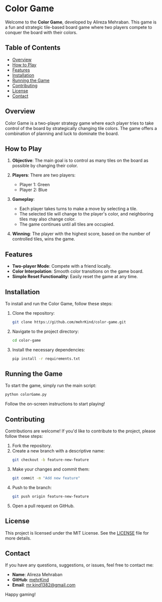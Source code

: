 
# Color Game

Welcome to the **Color Game**, developed by Alireza Mehraban. This game is a fun and strategic tile-based board game where two players compete to conquer the board with their colors.

## Table of Contents

- [Overview](#overview)
- [How to Play](#how-to-play)
- [Features](#features)
- [Installation](#installation)
- [Running the Game](#running-the-game)
- [Contributing](#contributing)
- [License](#license)
- [Contact](#contact)

## Overview

Color Game is a two-player strategy game where each player tries to take control of the board by strategically changing tile colors. The game offers a combination of planning and luck to dominate the board.

## How to Play

1. **Objective**: The main goal is to control as many tiles on the board as possible by changing their color.
   
2. **Players**: There are two players:
   - Player 1: Green
   - Player 2: Blue

3. **Gameplay**:
   - Each player takes turns to make a move by selecting a tile.
   - The selected tile will change to the player's color, and neighboring tiles may also change color.
   - The game continues until all tiles are occupied.

4. **Winning**: The player with the highest score, based on the number of controlled tiles, wins the game.

## Features

- **Two-player Mode**: Compete with a friend locally.
- **Color Interpolation**: Smooth color transitions on the game board.
- **Simple Reset Functionality**: Easily reset the game at any time.

## Installation

To install and run the Color Game, follow these steps:

1. Clone the repository:
   ```bash
   git clone https://github.com/mehrKind/color-game.git
   ```

2. Navigate to the project directory:
   ```bash
   cd color-game
   ```

3. Install the necessary dependencies:
   ```bash
   pip install -r requirements.txt
   ```

## Running the Game

To start the game, simply run the main script:

```bash
python colorGame.py
```

Follow the on-screen instructions to start playing!

## Contributing

Contributions are welcome! If you'd like to contribute to the project, please follow these steps:

1. Fork the repository.
2. Create a new branch with a descriptive name:
   ```bash
   git checkout -b feature-new-feature
   ```
3. Make your changes and commit them:
   ```bash
   git commit -m "Add new feature"
   ```
4. Push to the branch:
   ```bash
   git push origin feature-new-feature
   ```
5. Open a pull request on GitHub.

## License

This project is licensed under the MIT License. See the [LICENSE](LICENSE) file for more details.

## Contact

If you have any questions, suggestions, or issues, feel free to contact me:

- **Name**: Alireza Mehraban
- **GitHub**: [mehrKind](https://github.com/mehrKind)
- **Email**: [mr.kind1382@gmail.com](mailto:mr.kind1382@gmail.com)

Happy gaming!
